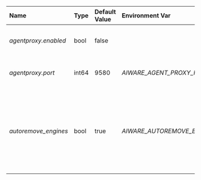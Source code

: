 | Name | Type | Default Value | Environment Var | Description |
 | :--- | :--- | :--- | :--- | :--- |
 | *agentproxy.enabled* | bool | false |  | The enabled flag for agent proxy |
| *agentproxy.port* | int64 | 9580 | _AIWARE_AGENT_PROXY_PORT_ | The enabled flag for agent proxy |
| *autoremove_engines* | bool | true | _AIWARE_AUTOREMOVE_ENGINES_ | If enabled, the docker container for engine instances will be removed after the engine instance completes |
